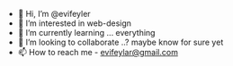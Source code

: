 - 👋 Hi, I’m @evifeyler
- 👀 I’m interested in web-design
- 🌱 I’m currently learning ... everything
- 💞️ I’m looking to collaborate ..? maybe know for sure yet
- 📫 How to reach me - evifeylar@gmail.com

<!---
evifeyler/evifeyler is a ✨ special ✨ repository because its `README.md` (this file) appears on your GitHub profile.
You can click the Preview link to take a look at your changes.
--->
